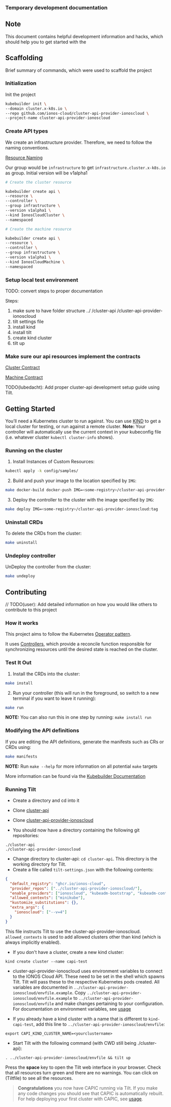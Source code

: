 ### Temporary development documentation

## Note

This document contains helpful development information and hacks,
which should help you to get started with the 

## Scaffolding

Brief summary of commands, which were used to scaffold the project

### Initialization

Init the project

```bash
kubebuilder init \
--domain cluster.x-k8s.io \
--repo github.com/ionos-cloud/cluster-api-provider-ionoscloud \
--project-name cluster-api-provider-ionoscloud
```

### Create API types

We create an infrastructure provider. Therefore, we need to follow the naming conventions.

[Resource Naming](https://cluster-api.sigs.k8s.io/developer/providers/implementers-guide/naming.html?highlight=cluster.x-k8s.io#resource-naming)

Our group would be `infrastructure` to get `infrastructure.cluster.x-k8s.io` as group.
Initial version will be v1alpha1

```bash
# Create the cluster resource 

kubebuilder create api \
--resource \
--controller \
--group infrastructure \
--version v1alpha1 \
--kind IonosCloudCluster \
--namespaced

# Create the machine resource

kubebuilder create api \
--resource \
--controller \
--group infrastructure \
--version v1alpha1 \
--kind IonosCloudMachine \
--namespaced

```

### Setup local test environment

TODO: convert steps to proper documentation

Steps:
1. make sure to have folder structure
../
/cluster-api
/cluster-api-provider-ionoscloud
2. tilt settings file
3. install kind
4. install tilt
5. create kind cluster
6. tilt up

### Make sure our api resources implement the contracts

[Cluster Contract](https://cluster-api.sigs.k8s.io/developer/architecture/controllers/cluster#infrastructure-provider)

[Machine Contract](https://cluster-api.sigs.k8s.io/developer/architecture/controllers/machine#infrastructure-provider)


TODO(lubedacht): Add proper cluster-api development setup guide using Tilt.

## Getting Started
You’ll need a Kubernetes cluster to run against. You can use [KIND](https://sigs.k8s.io/kind) to get a local cluster for testing, or run against a remote cluster.
**Note:** Your controller will automatically use the current context in your kubeconfig file (i.e. whatever cluster `kubectl cluster-info` shows).

### Running on the cluster
1. Install Instances of Custom Resources:

```sh
kubectl apply -k config/samples/
```

2. Build and push your image to the location specified by `IMG`:

```sh
make docker-build docker-push IMG=<some-registry>/cluster-api-provider-ionoscloud:tag
```

3. Deploy the controller to the cluster with the image specified by `IMG`:

```sh
make deploy IMG=<some-registry>/cluster-api-provider-ionoscloud:tag
```

### Uninstall CRDs
To delete the CRDs from the cluster:

```sh
make uninstall
```

### Undeploy controller
UnDeploy the controller from the cluster:

```sh
make undeploy
```

## Contributing
// TODO(user): Add detailed information on how you would like others to contribute to this project

### How it works
This project aims to follow the Kubernetes [Operator pattern](https://kubernetes.io/docs/concepts/extend-kubernetes/operator/).

It uses [Controllers](https://kubernetes.io/docs/concepts/architecture/controller/),
which provide a reconcile function responsible for synchronizing resources until the desired state is reached on the cluster.

### Test It Out
1. Install the CRDs into the cluster:

```sh
make install
```

2. Run your controller (this will run in the foreground, so switch to a new terminal if you want to leave it running):

```sh
make run
```

**NOTE:** You can also run this in one step by running: `make install run`

### Modifying the API definitions
If you are editing the API definitions, generate the manifests such as CRs or CRDs using:

```sh
make manifests
```

**NOTE:** Run `make --help` for more information on all potential `make` targets

More information can be found via the [Kubebuilder Documentation](https://book.kubebuilder.io/introduction.html)

### Running Tilt
- Create a directory and cd into it
- Clone [cluster-api](https://github.com/kubernetes-sigs/cluster-api)
- Clone [cluster-api-provider-ionoscloud](https://github.com/ionos-cloud/cluster-api-provider-ionoscloud)

- You should now have a directory containing the following git repositories:
```
./cluster-api
./cluster-api-provider-ionoscloud
```

- Change directory to cluster-api: `cd cluster-api`. This directory is the working directory for Tilt.
- Create a file called `tilt-settings.json` with the following contents:

```json
{
  "default_registry": "ghcr.io/ionos-cloud",
  "provider_repos": ["../cluster-api-provider-ionoscloud/"],
  "enable_providers": ["ionoscloud", "kubeadm-bootstrap", "kubeadm-control-plane"],
  "allowed_contexts": ["minikube"],
  "kustomize_substitutions": {},
  "extra_args": {
    "ionoscloud": ["--v=4"]
  }
}
```

This file instructs Tilt to use the cluster-api-provider-ionoscloud. `allowed_contexts` is used to add
allowed clusters other than kind (which is always implicitly enabled).

- If you don't have a cluster, create a new kind cluster:
```
kind create cluster --name capi-test
```
- cluster-api-provider-ionoscloud uses environment variables to connect to the IONOS Cloud API. These need to be set in the shell which spawns Tilt.
  Tilt will pass these to the respective Kubernetes pods created. All variables are documented in `../cluster-api-provider-ionoscloud/envfile.example`.
  Copy `../cluster-api-provider-ionoscloud/envfile.example` to `../cluster-api-provider-ionoscloud/envfile` and make changes pertaining to your configuration.
  For documentation on environment variables, see [usage](Usage.md#environment-variables)

- If you already have a kind cluster with a name that is different to `kind-capi-test`, add this line to `../cluster-api-provider-ionoscloud/envfile`:
```
export CAPI_KIND_CLUSTER_NAME=<yourclustername>
```

- Start Tilt with the following command (with CWD still being ./cluster-api):
```
. ../cluster-api-provider-ionoscloud/envfile && tilt up
```

Press the **space** key to open the Tilt web interface in your browser. Check that all resources turn green and there are no warnings.
You can click on (Tiltfile) to see all the resources.

> **Congratulations** you now have CAPIC running via Tilt. If you make any code changes you should see that CAPIC is automatically rebuilt.
For help deploying your first cluster with CAPIC, see [usage](Usage.md).
